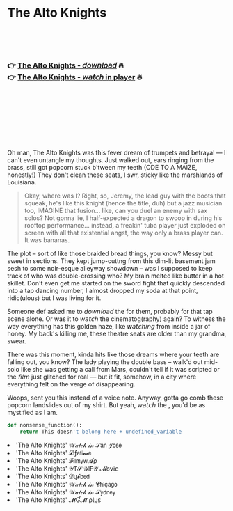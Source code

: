 <h1>The Alto Knights</h1>

<br><br><br>

<h3>👉 <a href="https://Clayos-nosubtplugex1972.github.io/mffwforlll/">The Alto Knights - 𝘥𝘰𝘸𝘯𝘭𝘰𝘢𝘥</a> 🔥<br>
👉 <a href="https://Clayos-nosubtplugex1972.github.io/mffwforlll/">The Alto Knights - 𝘸𝘢𝘵𝘤𝘩 in player</a> 🔥
</h3>



<br><br><br><br><br><br><br>


Oh man, The Alto Knights was this fever dream of trumpets and betrayal — I can't even untangle my thoughts. Just walked out, ears ringing from the brass, still got popcorn stuck b'tween my teeth (ODE TO A MAIZE, honestly!) They don't clean these seats, I swr, sticky like the marshlands of Louisiana.

> Okay, where was I? Right, so, Jeremy, the lead guy with the boots that squeak, he's like this knight (hence the title, duh) but a jazz musician too, IMAGINE that fusion... like, can you duel an enemy with sax solos? Not gonna lie, I half-expected a dragon to swoop in during his rooftop performance... instead, a freakin' tuba player just exploded on screen with all that existential angst, the way only a brass player can. It was bananas.

The plot – sort of like those braided bread things, you know? Messy but sweet in sections. They kept jump-cuttng from this dim-lit basement jam sesh to some noir-esque alleyway showdown – was I supposed to keep track of who was double-crossing who? My brain melted like butter in a hot skillet. Don't even get me started on the sword fight that quickly descended into a tap dancing number, I almost dropped my soda at that point, ridic(ulous) but I was living for it.

Someone def asked me to 𝘥𝘰𝘸𝘯𝘭𝘰𝘢𝘥 the   for them, probably for that tap scene alone. Or was it to 𝘸𝘢𝘵𝘤𝘩 the cinematog(raphy) again? To witness the way everything has this golden haze, like 𝘸𝘢𝘵𝘤𝘩𝘪𝘯𝘨 from inside a jar of honey. My back's killing me, these theatre seats are older than my grandma, swear.

There was this moment, kinda hits like those dreams where your teeth are falling out, you know? The lady playing the double bass – walk'd out mid-solo like she was getting a call from Mars, couldn't tell if it was scripted or the 𝘧𝘪𝘭𝘮 just glitched for real — but it fit, somehow, in a city where everything felt on the verge of disappearing.

Woops, sent you this instead of a voice note. Anyway, gotta go comb these popcorn landslides out of my shirt. But yeah, 𝘸𝘢𝘵𝘤𝘩 the  , you'd be as mystified as I am.

```python
def nonsense_function():
    return This doesn't belong here + undefined_variable
```

<li>'The Alto Knights' 𝒲𝒶𝓉𝒸𝒽 𝒾𝓃 𝒮𝖺𝗇 𝒥𝗈𝗌𝖾</li>
<li>'The Alto Knights' 𝓛𝗂ƒ𝖾𝗍𝗂𝓶𝖾</li>
<li>'The Alto Knights' 𝓕𝗂𝗅𝗆𝗒𝗐𝓐ρ</li>
<li>'The Alto Knights' 𝒴𝖳𝒮 𝒴𝖨𝖥𝒴 𝓜𝗈ν𝗂𝖾</li>
<li>'The Alto Knights' 𝓓ų𝓫𝖻𝖾𝖽</li>
<li>'The Alto Knights' 𝒲𝒶𝓉𝒸𝒽 𝒾𝓃 𝓒𝗁𝗂ç𝖺𝗀𝗈</li>
<li>'The Alto Knights' 𝒲𝒶𝓉𝒸𝒽 𝒾𝓃 𝒮𝗒𝖽𝗇𝖾𝗒</li>
<li>'The Alto Knights' 𝓜Ɠ𝓜 ρ𝗅ų𝗌</li>
